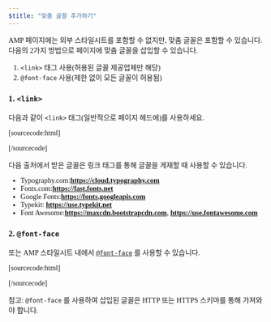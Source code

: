 ```yaml
---
$title: "맞춤 글꼴 추가하기"
---
```


AMP 페이지에는 외부 스타일시트를 포함할 수 없지만, 맞춤 글꼴은 포함할 수 있습니다. 다음의 2가지 방법으로 페이지에 맞춤 글꼴을 삽입할 수 있습니다.

1.  `<link>` 태그 사용(허용된 글꼴 제공업체만 해당)
2.  `@font-face` 사용(제한 없이 모든 글꼴이 허용됨)

###  1. `<link>`

 다음과 같이 `<link>` 태그(일반적으로 페이지 헤드에)를 사용하세요.

[sourcecode:html]
<link rel="stylesheet" href="https://fonts.googleapis.com/css?family=Tangerine">
[/sourcecode]

다음 출처에서 받은 글꼴은 링크 태그를 통해 글꼴을 게재할 때 사용할 수 있습니다.

*  Typography.com:**https://cloud.typography.com**
*  Fonts.com:**https://fast.fonts.net**
*  Google Fonts:**https://fonts.googleapis.com**
*  Typekit: **https://use.typekit.net**
*  Font Awesome:**https://maxcdn.bootstrapcdn.com**, **https://use.fontawesome.com**

###  2. `@font-face`

 또는 AMP 스타일시트 내에서 [`@font-face`](https://developer.mozilla.org/en-US/docs/Web/CSS/@font-face) 를 사용할 수 있습니다.

[sourcecode:html]

<style amp-custom>
  @font-face {
    font-family: "Bitstream Vera Serif Bold";
    src: url("https://somedomain.org/VeraSeBd.ttf");
  }

  body {
    font-family: "Bitstream Vera Serif Bold", serif;
  }
</style>
[/sourcecode]

참고: `@font-face` 를 사용하여 삽입된 글꼴은 HTTP 또는 HTTPS 스키마를 통해 가져와야 합니다.

